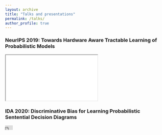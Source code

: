 ```yaml
---
layout: archive
title: "Talks and presentations"
permalink: /talks/
author_profile: true
---
```


### NeurIPS 2019: Towards Hardware Aware Tractable Learning of Probabilistic Models
<iframe id="iframepdf" src="files/posterNeurIPS2019.pdf"></iframe>



### IDA 2020: Discriminative Bias for Learning Probabilistic Sentential Decision Diagrams
<iframe width="25px" height="15px" src="https://www.youtube.com/embed/UBWkZAgwnaA" frameborder="0" allow="autoplay; encrypted-media" allowfullscreen></iframe>

